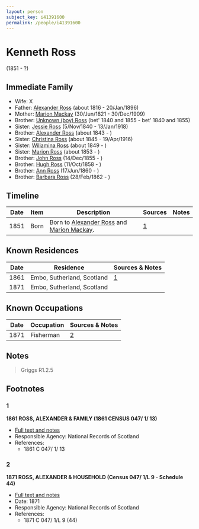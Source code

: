 ```yaml
---
layout: person
subject_key: i41391600
permalink: /people/i41391600
---
```


# Kenneth Ross
(1851 - ?)

## Immediate Family

* Wife: X
* Father: [Alexander Ross](./@81387900@-alexander-ross-b1816-d1896-1-20.md) (about 1816 - 20/Jan/1896)
* Mother: [Marion Mackay](./@78930004@-marion-mackay-b1821-6-30-d1909-12-30.md) (30/Jun/1821 - 30/Dec/1909)
* Brother: [Unknown (boy) Ross](./@68717952@-unknown-boy-ross-b1840~1855-d1840~1855.md) (bet' 1840 and 1855 - bet' 1840 and 1855)
* Sister: [Jessie Ross](./@60546968@-jessie-ross-b1840-11-5-d1918-1-13.md) (5/Nov/1840 - 13/Jan/1918)
* Brother: [Alexander Ross](./@17311533@-alexander-ross-b1843-d.md) (about 1843 - )
* Sister: [Christina Ross](./@81183416@-christina-ross-b1845-d1916-4-19.md) (about 1845 - 19/Apr/1916)
* Sister: [Wiliamina Ross](./@5241144@-wiliamina-ross-b1849-d.md) (about 1849 - )
* Sister: [Marion Ross](./@39612984@-marion-ross-b1853-d.md) (about 1853 - )
* Brother: [John Ross](./@36837210@-john-ross-b1855-12-14-d.md) (14/Dec/1855 - )
* Brother: [Hugh Ross](./@75672326@-hugh-ross-b1858-10-11-d.md) (11/Oct/1858 - )
* Brother: [Ann Ross](./@32419757@-ann-ross-b1860-6-17-d.md) (17/Jun/1860 - )
* Brother: [Barbara Ross](./@82167024@-barbara-ross-b1862-2-28-d.md) (28/Feb/1862 - )

## Timeline

Date | Item | Description | Sources | Notes
---|---|---|---|---
1851 | Born | Born to [Alexander Ross](./@81387900@-alexander-ross-b1816-d1896-1-20.md) and [Marion Mackay](./@78930004@-marion-mackay-b1821-6-30-d1909-12-30.md). | [1](#1) | 

## Known Residences

Date | Residence | Sources & Notes
---|---|---
1861 | Embo, Sutherland, Scotland | [1](#1)
1871 | Embo, Sutherland, Scotland | 

## Known Occupations

Date | Occupation | Sources & Notes
---|---|---
1871 | Fisherman | [2](#2)

## Notes

> Griggs R1.2.5
>


## Footnotes

### 1

**1861 ROSS, ALEXANDER & FAMILY (1861 CENSUS 047/ 1/ 13)**

* [Full text and notes](../sources/@49308734@-1861-ross,-alexander-&-family-1861-census-047-1-13-.md)
* Responsible Agency: National Records of Scotland
* References: 
  * 1861 C 047/ 1/ 13

### 2

**1871 ROSS, ALEXANDER & HOUSEHOLD (Census 047/ 1/L 9 - Schedule 44)**

* [Full text and notes](../sources/@74407506@-1871-ross,-alexander-&-household-census-047-1-l-9-schedule-44-.md)
* Date: 1871
* Responsible Agency: National Records of Scotland
* References: 
  * 1871 C 047/ 1/L 9 (44)

